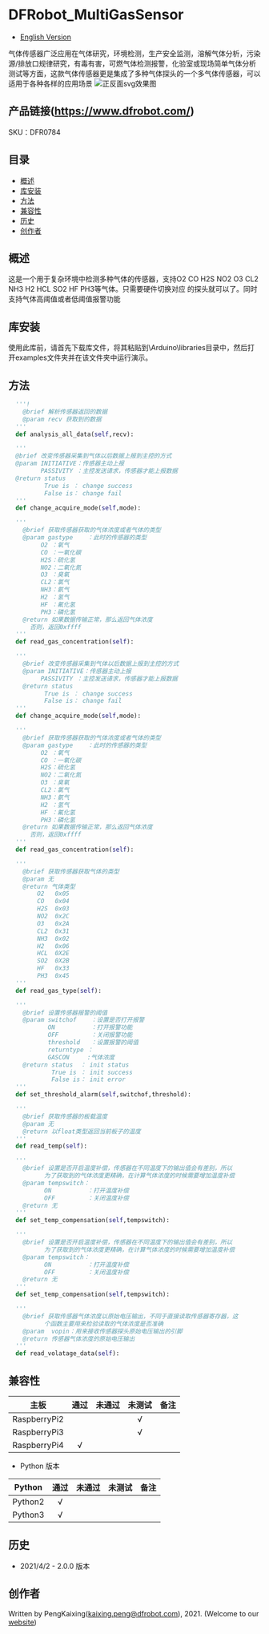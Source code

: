 # DFRobot_MultiGasSensor
- [English Version](./README.md)

气体传感器广泛应用在气体研究，环境检测，生产安全监测，溶解气体分析，污染源/排放口规律研究，有毒有害，可燃气体检测报警，化验室或现场简单气体分析测试等方面，这款气体传感器更是集成了多种气体探头的一个多气体传感器，可以适用于各种各样的应用场景
![正反面svg效果图](../../resources/images/DFR0784.png)

## 产品链接(https://www.dfrobot.com/)

SKU：DFR0784

## 目录

* [概述](#概述)
* [库安装](#库安装)
* [方法](#方法)
* [兼容性](#兼容性y)
* [历史](#历史)
* [创作者](#创作者)

## 概述

这是一个用于复杂环境中检测多种气体的传感器，支持O2 CO H2S 
NO2 O3 CL2 NH3 H2 HCL SO2 HF PH3等气体。只需要硬件切换对应
的探头就可以了。同时支持气体高阈值或者低阈值报警功能

## 库安装

使用此库前，请首先下载库文件，将其粘贴到\Arduino\libraries目录中，然后打开examples文件夹并在该文件夹中运行演示。

## 方法

```python
  '''!
    @brief 解析传感器返回的数据
    @param recv 获取到的数据
  '''
  def analysis_all_data(self,recv):

  '''
  @brief 改变传感器采集到气体以后数据上报到主控的方式
  @param INITIATIVE：传感器主动上报
         PASSIVITY ：主控发送请求，传感器才能上报数据
  @return status
          True is ： change success
          False is： change fail
  '''
  def change_acquire_mode(self,mode):

  '''
    @brief 获取传感器获取的气体浓度或者气体的类型
    @param gastype    ：此时的传感器的类型
         O2 ：氧气
         CO ：一氧化碳
         H2S：硫化氢
         NO2：二氧化氮
         O3 ：臭氧
         CL2：氯气
         NH3：氨气
         H2 ：氢气
         HF ：氟化氢
         PH3：磷化氢
    @return 如果数据传输正常，那么返回气体浓度
      否则，返回0xffff
  '''
  def read_gas_concentration(self):

  '''
    @brief 改变传感器采集到气体以后数据上报到主控的方式
    @param INITIATIVE：传感器主动上报
         PASSIVITY ：主控发送请求，传感器才能上报数据
    @return status
          True is ： change success
          False is： change fail
  '''
  def change_acquire_mode(self,mode):

  '''
    @brief 获取传感器获取的气体浓度或者气体的类型
    @param gastype    ：此时的传感器的类型
         O2 ：氧气
         CO ：一氧化碳
         H2S：硫化氢
         NO2：二氧化氮
         O3 ：臭氧
         CL2：氯气
         NH3：氨气
         H2 ：氢气
         HF ：氟化氢
         PH3：磷化氢
    @return 如果数据传输正常，那么返回气体浓度
      否则，返回0xffff
  '''
  def read_gas_concentration(self):      

  '''
    @brief 获取传感器获取气体的类型
    @param 无
    @return 气体类型
        O2   0x05
        CO   0x04
        H2S  0x03
        NO2  0x2C
        O3   0x2A
        CL2  0x31
        NH3  0x02
        H2   0x06
        HCL  0X2E
        SO2  0X2B
        HF   0x33
        PH3  0x45
  '''
  def read_gas_type(self):  

  '''
    @brief 设置传感器报警的阈值
    @param switchof    ：设置是否打开报警
           ON          ：打开报警功能
           OFF         ：关闭报警功能
           threshold   ：设置报警的阈值
           returntype ：
           GASCON     :气体浓度
    @return status  ： init status
            True is ： init success
            False is： init error
  '''
  def set_threshold_alarm(self,switchof,threshold):    

  '''
    @brief 获取传感器的板载温度
    @param 无
    @return 以float类型返回当前板子的温度
  '''
  def read_temp(self):    

  '''
    @brief 设置是否开启温度补偿，传感器在不同温度下的输出值会有差别，所以
          为了获取到的气体浓度更精确，在计算气体浓度的时候需要增加温度补偿
    @param tempswitch：
          ON          ：打开温度补偿
          OFF         ：关闭温度补偿
    @return 无
  '''
  def set_temp_compensation(self,tempswitch):      

  '''
    @brief 设置是否开启温度补偿，传感器在不同温度下的输出值会有差别，所以
          为了获取到的气体浓度更精确，在计算气体浓度的时候需要增加温度补偿
    @param tempswitch：
          ON          ：打开温度补偿
          OFF         ：关闭温度补偿
    @return 无
  '''
  def set_temp_compensation(self,tempswitch):

  '''
    @brief 获取传感器气体浓度以原始电压输出，不同于直接读取传感器寄存器，这
          个函数主要用来检验读取的气体浓度是否准确
    @param  vopin：用来接收传感器探头原始电压输出的引脚
    @return 传感器气体浓度的原始电压输出
  '''
  def read_volatage_data(self):          
```

## 兼容性

| 主板         | 通过 | 未通过 | 未测试 | 备注 |
| ------------ | :--: | :----: | :----: | :--: |
| RaspberryPi2 |      |        |   √    |      |
| RaspberryPi3 |      |        |   √    |      |
| RaspberryPi4 |  √   |        |        |      |

* Python 版本

| Python  | 通过 | 未通过 | 未测试 | 备注 |
| ------- | :--: | :----: | :----: | ---- |
| Python2 |  √   |        |        |      |
| Python3 |  √   |        |        |      |

## 历史

- 2021/4/2 - 2.0.0 版本

## 创作者

Written by PengKaixing(kaixing.peng@dfrobot.com), 2021. (Welcome to our [website](https://www.dfrobot.com/))